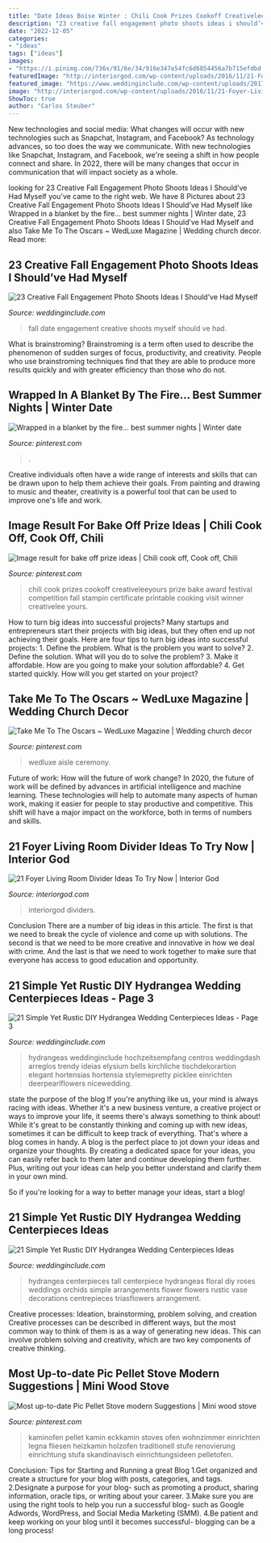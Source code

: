 ```yaml
---
title: "Date Ideas Boise Winter : Chili Cook Prizes Cookoff Creativeleeyours Prize Bake Award Festival Competition Fall Stampin Certificate Printable Cooking Visit Winner Creativelee Yours"
description: "23 creative fall engagement photo shoots ideas i should’ve had myself"
date: "2022-12-05"
categories:
- "ideas"
tags: ["ideas"]
images:
- "https://i.pinimg.com/736x/91/6e/34/916e347e54fc6d6854456a7b715efdbd.jpg"
featuredImage: "http://interiorgod.com/wp-content/uploads/2016/11/21-Foyer-Living-Room-Divider-Ideas-To-Try-Now.jpg"
featured_image: "https://www.weddinginclude.com/wp-content/uploads/2017/07/Tall-Hydrangea-Centerpieces-For-Weddings.jpg"
image: "http://interiorgod.com/wp-content/uploads/2016/11/21-Foyer-Living-Room-Divider-Ideas-To-Try-Now.jpg"
ShowToc: true
author: "Carlos Steuber"
---
```



New technologies and social media: What changes will occur with new technologies such as Snapchat, Instagram, and Facebook?
As technology advances, so too does the way we communicate. With new technologies like Snapchat, Instagram, and Facebook, we're seeing a shift in how people connect and share. In 2022, there will be many changes that occur in communication that will impact society as a whole.

	

		
looking for 23 Creative Fall Engagement Photo Shoots Ideas I Should’ve Had Myself you've came to the right web. We have 8 Pictures about 23 Creative Fall Engagement Photo Shoots Ideas I Should’ve Had Myself like Wrapped in a blanket by the fire... best summer nights | Winter date, 23 Creative Fall Engagement Photo Shoots Ideas I Should’ve Had Myself and also Take Me To The Oscars ~ WedLuxe Magazine | Wedding church decor. Read more:
		
    
## 23 Creative Fall Engagement Photo Shoots Ideas I Should’ve Had Myself

<img loading=lazy src="http://www.weddinginclude.com/wp-content/uploads/2017/06/Fall-save-the-date-photo-ideas.jpg" onerror="this.onerror=null;this.src='https://tse1.mm.bing.net/th?id=OIP.s8tu9105caV0defeutba7AHaLH&amp;pid=15.1';" alt="23 Creative Fall Engagement Photo Shoots Ideas I Should’ve Had Myself">

_Source: weddinginclude.com_

>fall date engagement creative shoots myself should ve had. 

	

What is brainstroming?
Brainstroming is a term often used to describe the phenomenon of sudden surges of focus, productivity, and creativity. People who use brainstroming techniques find that they are able to produce more results quickly and with greater efficiency than those who do not.

    
## Wrapped In A Blanket By The Fire... Best Summer Nights | Winter Date

<img loading=lazy src="https://i.pinimg.com/736x/3f/32/97/3f329706fe6e743bfee0ff10d69d8870--romantic-images-romantic-couples.jpg" onerror="this.onerror=null;this.src='https://tse4.mm.bing.net/th?id=OIP.wVNQS7CZlNEcn87n8nq_rAAAAA&amp;pid=15.1';" alt="Wrapped in a blanket by the fire... best summer nights | Winter date">

_Source: pinterest.com_

>. 

	

Creative individuals often have a wide range of interests and skills that can be drawn upon to help them achieve their goals. From painting and drawing to music and theater, creativity is a powerful tool that can be used to improve one's life and work.

    
## Image Result For Bake Off Prize Ideas | Chili Cook Off, Cook Off, Chili

<img loading=lazy src="https://i.pinimg.com/736x/91/6e/34/916e347e54fc6d6854456a7b715efdbd.jpg" onerror="this.onerror=null;this.src='https://tse4.mm.bing.net/th?id=OIP.JzoOhzalovw1tc_NIJTnpwHaK9&amp;pid=15.1';" alt="Image result for bake off prize ideas | Chili cook off, Cook off, Chili">

_Source: pinterest.com_

>chili cook prizes cookoff creativeleeyours prize bake award festival competition fall stampin certificate printable cooking visit winner creativelee yours. 

	

How to turn big ideas into successful projects?
Many startups and entrepreneurs start their projects with big ideas, but they often end up not achieving their goals. Here are four tips to turn big ideas into successful projects: 1. Define the problem. What is the problem you want to solve? 2. Define the solution. What will you do to solve the problem? 3. Make it affordable. How are you going to make your solution affordable? 4. Get started quickly. How will you get started on your project?

    
## Take Me To The Oscars ~ WedLuxe Magazine | Wedding Church Decor

<img loading=lazy src="https://i.pinimg.com/736x/64/ed/ed/64ededdbb9111604198e0f8ca36fb0db.jpg" onerror="this.onerror=null;this.src='https://tse2.mm.bing.net/th?id=OIP.F7ilhvyrONOZefWyKasuswHaLG&amp;pid=15.1';" alt="Take Me To The Oscars ~ WedLuxe Magazine | Wedding church decor">

_Source: pinterest.com_

>wedluxe aisle ceremony. 

	

Future of work: How will the future of work change?
In 2020, the future of work will be defined by advances in artificial intelligence and machine learning. These technologies will help to automate many aspects of human work, making it easier for people to stay productive and competitive. This shift will have a major impact on the workforce, both in terms of numbers and skills.

    
## 21 Foyer Living Room Divider Ideas To Try Now | Interior God

<img loading=lazy src="http://interiorgod.com/wp-content/uploads/2016/11/21-Foyer-Living-Room-Divider-Ideas-To-Try-Now.jpg" onerror="this.onerror=null;this.src='https://tse3.mm.bing.net/th?id=OIP.AB6w_3QcXiDvirmsKD7gHwHaFO&amp;pid=15.1';" alt="21 Foyer Living Room Divider Ideas To Try Now | Interior God">

_Source: interiorgod.com_

>interiorgod dividers. 

	

Conclusion
There are a number of big ideas in this article. The first is that we need to break the cycle of violence and come up with solutions. The second is that we need to be more creative and innovative in how we deal with crime. And the last is that we need to work together to make sure that everyone has access to good education and opportunity.

    
## 21 Simple Yet Rustic DIY Hydrangea Wedding Centerpieces Ideas - Page 3

<img loading=lazy src="http://www.weddinginclude.com/wp-content/uploads/2017/07/Simple-Hydrangea-centerpieces.jpg" onerror="this.onerror=null;this.src='https://tse4.mm.bing.net/th?id=OIP.HZINZkA7QF-ZHDFX2OTsuwAAAA&amp;pid=15.1';" alt="21 Simple Yet Rustic DIY Hydrangea Wedding Centerpieces Ideas - Page 3">

_Source: weddinginclude.com_

>hydrangeas weddinginclude hochzeitsempfang centros weddingdash arreglos trendy ideias elysium bells kirchliche tischdekorartion elegant hortensias hortensia stylemepretty picklee einrichten deerpearlflowers nicewedding. 

	

state the purpose of the blog
If you're anything like us, your mind is always racing with ideas. Whether it's a new business venture, a creative project or ways to improve your life, it seems there's always something to think about! While it's great to be constantly thinking and coming up with new ideas, sometimes it can be difficult to keep track of everything. That's where a blog comes in handy.
A blog is the perfect place to jot down your ideas and organize your thoughts. By creating a dedicated space for your ideas, you can easily refer back to them later and continue developing them further. Plus, writing out your ideas can help you better understand and clarify them in your own mind.

So if you're looking for a way to better manage your ideas, start a blog!

    
## 21 Simple Yet Rustic DIY Hydrangea Wedding Centerpieces Ideas

<img loading=lazy src="https://www.weddinginclude.com/wp-content/uploads/2017/07/Tall-Hydrangea-Centerpieces-For-Weddings.jpg" onerror="this.onerror=null;this.src='https://tse1.mm.bing.net/th?id=OIP.GSUp11ims8eE4ZuyVx-DvwHaLD&amp;pid=15.1';" alt="21 Simple Yet Rustic DIY Hydrangea Wedding Centerpieces Ideas">

_Source: weddinginclude.com_

>hydrangea centerpieces tall centerpiece hydrangeas floral diy roses weddings orchids simple arrangements flower flowers rustic vase decorations centrepieces triasflowers arrangement. 

	

Creative processes: Ideation, brainstorming, problem solving, and creation
Creative processes can be described in different ways, but the most common way to think of them is as a way of generating new ideas. This can involve problem solving and creativity, which are two key components of creative thinking.

    
## Most Up-to-date Pic Pellet Stove Modern Suggestions | Mini Wood Stove

<img loading=lazy src="https://i.pinimg.com/736x/7e/ca/93/7eca933ff2c193996c4524e4b533fac5.jpg" onerror="this.onerror=null;this.src='https://tse1.mm.bing.net/th?id=OIP.n4FxZHJHJWAbVcrKP5trEAHaKk&amp;pid=15.1';" alt="Most up-to-date Pic Pellet Stove modern Suggestions | Mini wood stove">

_Source: pinterest.com_

>kaminofen pellet kamin eckkamin stoves ofen wohnzimmer einrichten legna fliesen heizkamin holzofen traditionell stufe renovierung einrichtung stufa skandinavisch einrichtungsideen pelletofen. 

	

Conclusion: Tips for Starting and Running a great Blog
1.Get organized and create a structure for your blog with posts, categories, and tags.
2.Designate a purpose for your blog- such as promoting a product, sharing information, oracle tips, or writing about your career. 
3.Make sure you are using the right tools to help you run a successful blog- such as Google Adwords, WordPress, and Social Media Marketing (SMM). 
4.Be patient and keep working on your blog until it becomes successful- blogging can be a long process!

